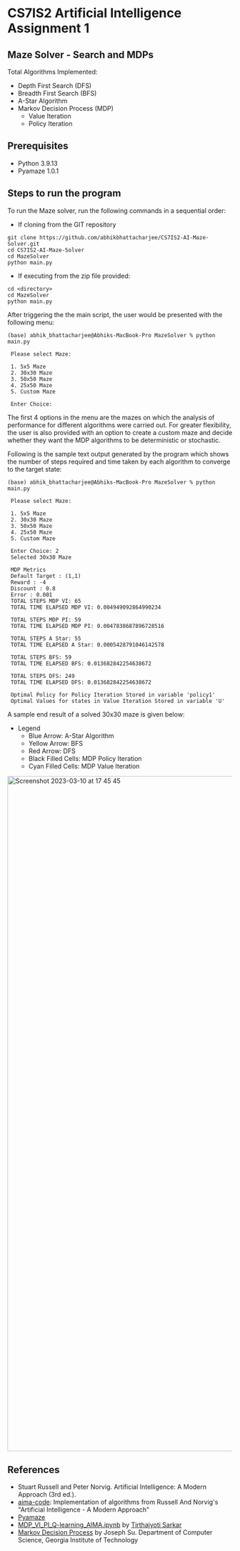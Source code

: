 # CS7IS2 Artificial Intelligence Assignment 1
## Maze Solver - Search and MDPs

Total Algorithms Implemented:
- Depth First Search (DFS)
- Breadth First Search (BFS)
- A-Star Algorithm
- Markov Decision Process (MDP)
  - Value Iteration
  - Policy Iteration
  
## Prerequisites
- Python 3.9.13
- Pyamaze 1.0.1

## Steps to run the program
To run the Maze solver, run the following commands in a sequential order:
- If cloning from the GIT repository
```
git clone https://github.com/abhikbhattacharjee/CS7IS2-AI-Maze-Solver.git
cd CS7IS2-AI-Maze-Solver
cd MazeSolver
python main.py
```
- If executing from the zip file provided:
```
cd <directory>
cd MazeSolver
python main.py
```
After triggering the the main script, the user would be presented with the following menu:
```
(base) abhik_bhattacharjee@Abhiks-MacBook-Pro MazeSolver % python main.py

 Please select Maze: 

 1. 5x5 Maze
 2. 30x30 Maze
 3. 50x50 Maze
 4. 25x50 Maze
 5. Custom Maze
 
 Enter Choice:
```

The first 4 options in the menu are the mazes on which the analysis of performance for different algorithms were carried out. For greater flexibility, the user is also provided with an option to create a custom maze and decide whether they want the MDP algorithms to be deterministic or stochastic.

Following is the sample text output generated by the program which shows the number of steps required and time taken by each algorithm to converge to the target state:
```
(base) abhik_bhattacharjee@Abhiks-MacBook-Pro MazeSolver % python main.py

 Please select Maze: 

 1. 5x5 Maze
 2. 30x30 Maze
 3. 50x50 Maze
 4. 25x50 Maze
 5. Custom Maze

 Enter Choice: 2
 Selected 30x30 Maze

 MDP Metrics
 Default Target : (1,1)
 Reward : -4
 Discount : 0.8
 Error : 0.001
 TOTAL STEPS MDP VI: 65
 TOTAL TIME ELAPSED MDP VI: 0.004949092864990234

 TOTAL STEPS MDP PI: 59
 TOTAL TIME ELAPSED MDP PI: 0.0047838687896728516

 TOTAL STEPS A Star: 55
 TOTAL TIME ELAPSED A Star: 0.0005428791046142578

 TOTAL STEPS BFS: 59
 TOTAL TIME ELAPSED BFS: 0.013682842254638672

 TOTAL STEPS DFS: 249
 TOTAL TIME ELAPSED DFS: 0.013682842254638672
 
 Optimal Policy for Policy Iteration Stored in variable 'policy1'
 Optimal Values for states in Value Iteration Stored in variable 'U'
```

A sample end result of a solved 30x30 maze is given below:
- Legend  
  - Blue Arrow: A-Star Algorithm
  - Yellow Arrow: BFS
  - Red Arrow: DFS
  - Black Filled Cells: MDP Policy Iteration
  - Cyan Filled Cells: MDP Value Iteration

<img width="1512" alt="Screenshot 2023-03-10 at 17 45 45" src="https://user-images.githubusercontent.com/42884077/224387101-1bf8ef07-c2b7-4ab7-8f8d-cb620200cf1e.png">


## References
- Stuart Russell and Peter Norvig. Artificial Intelligence: A Modern Approach (3rd ed.).
- [aima-code](https://github.com/aimacode/aima-python): Implementation of algorithms from Russell And Norvig's "Artificial Intelligence - A Modern Approach"
- [Pyamaze](https://github.com/MAN1986/pyamaze)
- [MDP_VI_PI_Q-learning_AIMA.ipynb](https://github.com/tirthajyoti/RL_basics/blob/master/MDP_VI_PI_Q-learning_AIMA.ipynb) by [Tirthajyoti Sarkar](https://github.com/tirthajyoti)
- [Markov Decision Process](https://jsu800.github.io/docs/ml_mdp.pdf) by Joseph Su. Department of Computer Science, Georgia Institute of Technology
